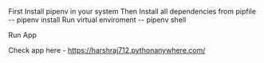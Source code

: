 First Install pipenv in your system
Then Install all dependencies from pipfile -- pipenv install
Run virtual enviroment -- pipenv shell

Run App

Check app here - https://harshraj712.pythonanywhere.com/
